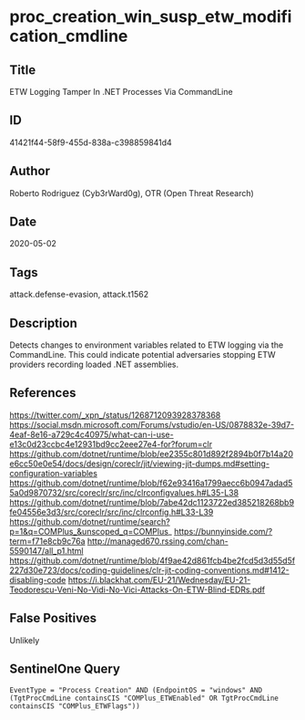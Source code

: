 # proc_creation_win_susp_etw_modification_cmdline

## Title
ETW Logging Tamper In .NET Processes Via CommandLine

## ID
41421f44-58f9-455d-838a-c398859841d4

## Author
Roberto Rodriguez (Cyb3rWard0g), OTR (Open Threat Research)

## Date
2020-05-02

## Tags
attack.defense-evasion, attack.t1562

## Description
Detects changes to environment variables related to ETW logging via the CommandLine.
This could indicate potential adversaries stopping ETW providers recording loaded .NET assemblies.


## References
https://twitter.com/_xpn_/status/1268712093928378368
https://social.msdn.microsoft.com/Forums/vstudio/en-US/0878832e-39d7-4eaf-8e16-a729c4c40975/what-can-i-use-e13c0d23ccbc4e12931bd9cc2eee27e4-for?forum=clr
https://github.com/dotnet/runtime/blob/ee2355c801d892f2894b0f7b14a20e6cc50e0e54/docs/design/coreclr/jit/viewing-jit-dumps.md#setting-configuration-variables
https://github.com/dotnet/runtime/blob/f62e93416a1799aecc6b0947adad55a0d9870732/src/coreclr/src/inc/clrconfigvalues.h#L35-L38
https://github.com/dotnet/runtime/blob/7abe42dc1123722ed385218268bb9fe04556e3d3/src/coreclr/src/inc/clrconfig.h#L33-L39
https://github.com/dotnet/runtime/search?p=1&q=COMPlus_&unscoped_q=COMPlus_
https://bunnyinside.com/?term=f71e8cb9c76a
http://managed670.rssing.com/chan-5590147/all_p1.html
https://github.com/dotnet/runtime/blob/4f9ae42d861fcb4be2fcd5d3d55d5f227d30e723/docs/coding-guidelines/clr-jit-coding-conventions.md#1412-disabling-code
https://i.blackhat.com/EU-21/Wednesday/EU-21-Teodorescu-Veni-No-Vidi-No-Vici-Attacks-On-ETW-Blind-EDRs.pdf

## False Positives
Unlikely

## SentinelOne Query
```
EventType = "Process Creation" AND (EndpointOS = "windows" AND (TgtProcCmdLine containsCIS "COMPlus_ETWEnabled" OR TgtProcCmdLine containsCIS "COMPlus_ETWFlags"))

```
